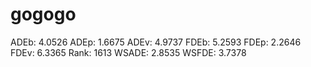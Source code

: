 # gogogo

ADEb: 4.0526
ADEp: 1.6675
ADEv: 4.9737
FDEb: 5.2593
FDEp: 2.2646
FDEv: 6.3365
Rank: 1613
WSADE: 2.8535
WSFDE: 3.7378